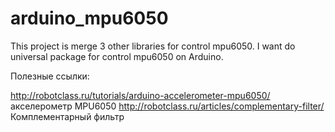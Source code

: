 # arduino_mpu6050
This project is merge 3 other libraries for control mpu6050. I want do universal package for control mpu6050 on Arduino.

Полезные ссылки:

  http://robotclass.ru/tutorials/arduino-accelerometer-mpu6050/ акселерометр MPU6050
  http://robotclass.ru/articles/complementary-filter/           Комплементарный фильтр
